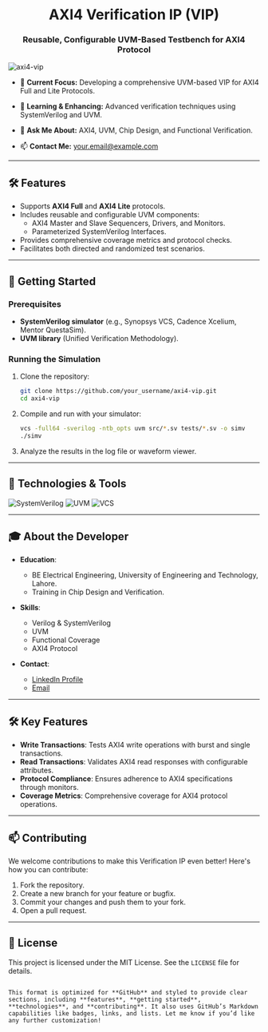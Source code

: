 <h1 align="center">AXI4 Verification IP (VIP)</h1>
<h3 align="center">Reusable, Configurable UVM-Based Testbench for AXI4 Protocol</h3>

<p align="left">
  <img src="https://komarev.com/ghpvc/?username=axi4-vip&label=Project%20views&color=0e75b6&style=flat" alt="axi4-vip" />
</p>

- 🔭 **Current Focus:** Developing a comprehensive UVM-based VIP for AXI4 Full and Lite Protocols.

- 🌱 **Learning & Enhancing:** Advanced verification techniques using SystemVerilog and UVM.

- 💬 **Ask Me About:** AXI4, UVM, Chip Design, and Functional Verification.

- 📫 **Contact Me:** [your.email@example.com](mailto:your.email@example.com)

---

<h2 align="left">🛠️ Features</h2>

- Supports **AXI4 Full** and **AXI4 Lite** protocols.
- Includes reusable and configurable UVM components:
  - AXI4 Master and Slave Sequencers, Drivers, and Monitors.
  - Parameterized SystemVerilog Interfaces.
- Provides comprehensive coverage metrics and protocol checks.
- Facilitates both directed and randomized test scenarios.

---

<h2 align="left">🚀 Getting Started</h2>

### Prerequisites

- **SystemVerilog simulator** (e.g., Synopsys VCS, Cadence Xcelium, Mentor QuestaSim).
- **UVM library** (Unified Verification Methodology).

### Running the Simulation

1. Clone the repository:
   ```bash
   git clone https://github.com/your_username/axi4-vip.git
   cd axi4-vip
   ```

2. Compile and run with your simulator:
   ```bash
   vcs -full64 -sverilog -ntb_opts uvm src/*.sv tests/*.sv -o simv
   ./simv
   ```

3. Analyze the results in the log file or waveform viewer.

---

<h2 align="left">🔧 Technologies & Tools</h2>

![SystemVerilog](https://img.shields.io/badge/-SystemVerilog-3776AB?style=flat-square&logo=systemverilog&logoColor=white)
![UVM](https://img.shields.io/badge/-UVM-3776AB?style=flat-square&logo=uvm&logoColor=white)
![VCS](https://img.shields.io/badge/-VCS-00599C?style=flat-square&logo=synopsys&logoColor=white)

---

<h2 align="left">🎓 About the Developer</h2>

- **Education**:
  - BE Electrical Engineering, University of Engineering and Technology, Lahore.
  - Training in Chip Design and Verification.
  
- **Skills**:
  - Verilog & SystemVerilog
  - UVM
  - Functional Coverage
  - AXI4 Protocol

- **Contact**:
  - [LinkedIn Profile](https://linkedin.com/in/your-profile)
  - [Email](mailto:your.email@example.com)

---

<h2 align="left">🛠️ Key Features</h2>

- **Write Transactions**: Tests AXI4 write operations with burst and single transactions.
- **Read Transactions**: Validates AXI4 read responses with configurable attributes.
- **Protocol Compliance**: Ensures adherence to AXI4 specifications through monitors.
- **Coverage Metrics**: Comprehensive coverage for AXI4 protocol operations.

---

<h2 align="left">📫 Contributing</h2>

We welcome contributions to make this Verification IP even better! Here's how you can contribute:

1. Fork the repository.
2. Create a new branch for your feature or bugfix.
3. Commit your changes and push them to your fork.
4. Open a pull request.

---

<h2 align="left">📜 License</h2>

This project is licensed under the MIT License. See the `LICENSE` file for details.
```

This format is optimized for **GitHub** and styled to provide clear sections, including **features**, **getting started**, **technologies**, and **contributing**. It also uses GitHub’s Markdown capabilities like badges, links, and lists. Let me know if you’d like any further customization!